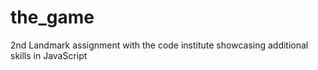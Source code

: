 # the_game
2nd Landmark assignment with the code institute showcasing additional skills in JavaScript

